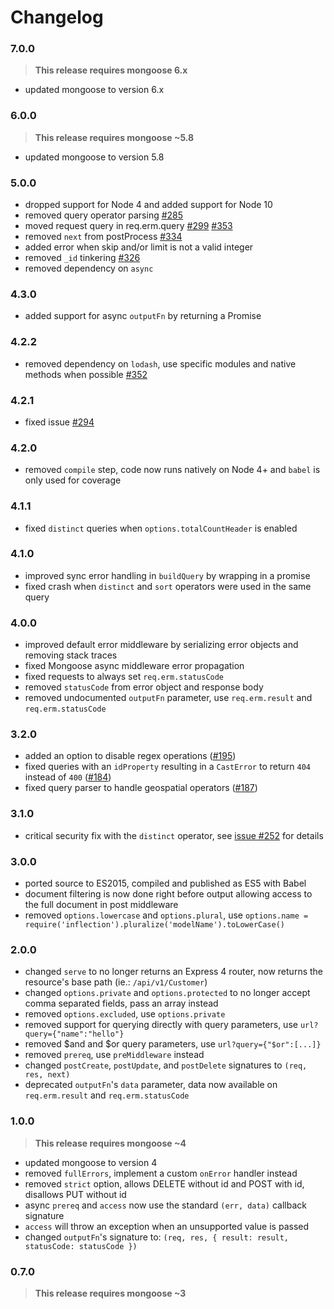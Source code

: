 Changelog
=========

### 7.0.0
> **This release requires mongoose 6.x**

* updated mongoose to version 6.x

### 6.0.0
> **This release requires mongoose ~5.8**

* updated mongoose to version 5.8

### 5.0.0

* dropped support for Node 4 and added support for Node 10
* removed query operator parsing [#285](https://github.com/florianholzapfel/express-restify-mongoose/issues/285)
* moved request query in req.erm.query [#299](https://github.com/florianholzapfel/express-restify-mongoose/issues/299) [#353](https://github.com/florianholzapfel/express-restify-mongoose/issues/353)
* removed `next` from postProcess [#334](https://github.com/florianholzapfel/express-restify-mongoose/issues/334)
* added error when skip and/or limit is not a valid integer
* removed `_id` tinkering [#326](https://github.com/florianholzapfel/express-restify-mongoose/issues/326)
* removed dependency on `async`

### 4.3.0

* added support for async `outputFn` by returning a Promise

### 4.2.2

* removed dependency on `lodash`, use specific modules and native methods when possible [#352](https://github.com/florianholzapfel/express-restify-mongoose/pull/352)

### 4.2.1

* fixed issue [#294](https://github.com/florianholzapfel/express-restify-mongoose/issues/294)

### 4.2.0

* removed `compile` step, code now runs natively on Node 4+ and `babel` is only used for coverage

### 4.1.1

* fixed `distinct` queries when `options.totalCountHeader` is enabled

### 4.1.0

* improved sync error handling in `buildQuery` by wrapping in a promise
* fixed crash when `distinct` and `sort` operators were used in the same query

### 4.0.0

* improved default error middleware by serializing error objects and removing stack traces
* fixed Mongoose async middleware error propagation
* fixed requests to always set `req.erm.statusCode`
* removed `statusCode` from error object and response body
* removed undocumented `outputFn` parameter, use `req.erm.result` and `req.erm.statusCode`

### 3.2.0

* added an option to disable regex operations  ([#195](https://github.com/florianholzapfel/express-restify-mongoose/issues/195))
* fixed queries with an `idProperty` resulting in a `CastError` to return `404` instead of `400`  ([#184](https://github.com/florianholzapfel/express-restify-mongoose/issues/184))
* fixed query parser to handle geospatial operators ([#187](https://github.com/florianholzapfel/express-restify-mongoose/issues/187))

### 3.1.0

* critical security fix with the `distinct` operator, see [issue #252](https://github.com/florianholzapfel/express-restify-mongoose/issues/252) for details

### 3.0.0

* ported source to ES2015, compiled and published as ES5 with Babel
* document filtering is now done right before output allowing access to the full document in post middleware
* removed `options.lowercase` and `options.plural`, use `options.name = require('inflection').pluralize('modelName').toLowerCase()`

### 2.0.0

* changed `serve` to no longer returns an Express 4 router, now returns the resource's base path (ie.: `/api/v1/Customer`)
* changed `options.private` and `options.protected` to no longer accept comma separated fields, pass an array instead
* removed `options.excluded`, use `options.private`
* removed support for querying directly with query parameters, use `url?query={"name":"hello"}`
* removed $and and $or query parameters, use `url?query={"$or":[...]}`
* removed `prereq`, use `preMiddleware` instead
* changed `postCreate`, `postUpdate`, and `postDelete` signatures to `(req, res, next)`
* deprecated `outputFn`'s `data` parameter, data now available on `req.erm.result` and `req.erm.statusCode`

### 1.0.0

> **This release requires mongoose ~4**

* updated mongoose to version 4
* removed `fullErrors`, implement a custom `onError` handler instead
* removed `strict` option, allows DELETE without id and POST with id, disallows PUT without id
* async `prereq` and `access` now use the standard `(err, data)` callback signature
* `access` will throw an exception when an unsupported value is passed
* changed `outputFn`'s signature to: `(req, res, { result: result, statusCode: statusCode })`

### 0.7.0

> **This release requires mongoose ~3**
